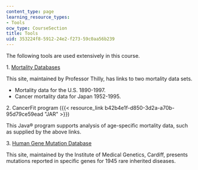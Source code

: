 ```yaml
---
content_type: page
learning_resource_types:
- Tools
ocw_type: CourseSection
title: Tools
uid: 353224f8-5912-24e2-f273-59c0aa56b239
---
```


The following tools are used extensively in this course.

1\. [Mortality Databases](http://epidemiology.mit.edu/)

This site, maintained by Professor Thilly, has links to two mortality data sets.

*   Mortality data for the U.S. 1890-1997.
*   Cancer mortality data for Japan 1952-1995.

2\. CancerFit program ({{< resource_link b42b4e1f-d850-3d2a-a70b-95d79ce59ead "JAR" >}})

This Java® program supports analysis of age-specific mortality data, such as supplied by the above links.

3\. [Human Gene Mutation Database](http://www.hgmd.org/)

This site, maintained by the Institute of Medical Genetics, Cardiff, presents mutations reported in specific genes for 1945 rare inherited diseases.